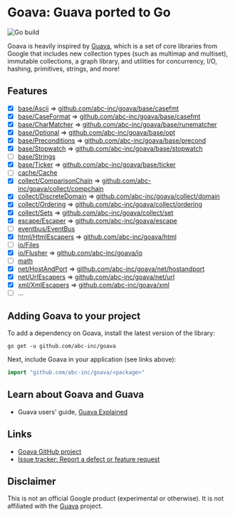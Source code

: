 # Goava: Guava ported to Go

![Go build](https://github.com/abc-inc/goava/workflows/Go%20build/badge.svg)

Goava is heavily inspired by [Guava](https://github.com/google/guava),
which is a set of core libraries from Google that includes new collection types
(such as multimap and multiset), immutable collections, a graph library, and
utilities for concurrency, I/O, hashing, primitives, strings, and more!

## Features
- [x] [base/Ascii](https://guava.dev/releases/28.2-jre/api/docs/com/google/common/base/Ascii.html) => [github.com/abc-inc/goava/base/casefmt](https://github.com/abc-inc/goava/tree/master/base/ascii)
- [x] [base/CaseFormat](https://github.com/google/guava/wiki/StringsExplained#caseformat) => [github.com/abc-inc/goava/base/casefmt](https://github.com/abc-inc/goava/tree/master/base/casefmt)
- [x] [base/CharMatcher](https://github.com/google/guava/wiki/StringsExplained#charmatcher) => [github.com/abc-inc/goava/base/runematcher](https://github.com/abc-inc/goava/tree/master/base/runematcher)
- [x] [base/Optional](https://github.com/google/guava/wiki/UsingAndAvoidingNullExplained#optional) => [github.com/abc-inc/goava/base/opt](https://github.com/abc-inc/goava/tree/master/base/opt)
- [x] [base/Preconditions](https://github.com/google/guava/wiki/PreconditionsExplained) => [github.com/abc-inc/goava/base/precond](https://github.com/abc-inc/goava/tree/master/base/precond)
- [x] [base/Stopwatch](https://guava.dev/releases/28.2-jre/api/docs/com/google/common/base/Stopwatch.html) => [github.com/abc-inc/goava/base/stopwatch](https://github.com/abc-inc/goava/tree/master/base/stopwatch)
- [ ] [base/Strings](https://github.com/google/guava/wiki/StringsExplained)
- [x] [base/Ticker](https://guava.dev/releases/28.2-jre/api/docs/com/google/common/base/Ticker.html) => [github.com/abc-inc/goava/base/ticker](https://github.com/abc-inc/goava/tree/master/base/ticker)
- [ ] [cache/Cache](https://github.com/google/guava/wiki/CachesExplained)
- [x] [collect/ComparisonChain](https://guava.dev/releases/28.2-jre/api/docs/com/google/common/collect/ComparisonChain.html) => [github.com/abc-inc/goava/collect/compchain](https://github.com/abc-inc/goava/tree/master/collect/compchain)
- [x] [collect/DiscreteDomain](https://github.com/google/guava/wiki/RangesExplained#discrete-domains) => [github.com/abc-inc/goava/collect/domain](https://github.com/abc-inc/goava/tree/master/collect/domain)
- [x] [collect/Ordering](https://github.com/google/guava/wiki/OrderingExplained) => [github.com/abc-inc/goava/collect/ordering](https://github.com/abc-inc/goava/tree/master/collect/ordering)
- [x] [collect/Sets](https://github.com/google/guava/wiki/CollectionUtilitiesExplained#sets) => [github.com/abc-inc/goava/collect/set](https://github.com/abc-inc/goava/tree/master/collect/set)
- [x] [escape/Escaper](https://guava.dev/releases/28.2-jre/api/docs/com/google/common/escape/Escaper.html) => [github.com/abc-inc/goava/escape](https://github.com/abc-inc/goava/tree/master/escape)
- [ ] [eventbus/EventBus](https://github.com/google/guava/wiki/EventBusExplained)
- [x] [html/HtmlEscapers](https://guava.dev/releases/28.2-jre/api/docs/com/google/common/html/HtmlEscapers.html) => [github.com/abc-inc/goava/html](https://github.com/abc-inc/goava/tree/master/html)
- [ ] [io/Files](https://github.com/google/guava/wiki/IOExplained#files)
- [x] [io/Flusher](https://guava.dev/releases/28.2-jre/api/docs/com/google/common/io/Flushables.html) => [github.com/abc-inc/goava/io](https://github.com/abc-inc/goava/tree/master/io)
- [ ] [math](https://github.com/google/guava/wiki/MathExplained)
- [x] [net/HostAndPort](https://guava.dev/releases/28.2-jre/api/docs/com/google/common/net/HostAndPort.html) => [github.com/abc-inc/goava/net/hostandport](https://github.com/abc-inc/goava/tree/master/net/hostandport)
- [x] [net/UrlEscapers](https://guava.dev/releases/28.2-jre/api/docs/com/google/common/net/UrlEscapers.html) => [github.com/abc-inc/goava/net/url](https://github.com/abc-inc/goava/tree/master/net/url)
- [x] [xml/XmlEscapers](https://guava.dev/releases/28.2-jre/api/docs/com/google/common/xml/XmlEscapers.html) => [github.com/abc-inc/goava/xml](https://github.com/abc-inc/goava/tree/master/xml)
- [ ] ...

## Adding Goava to your project
To add a dependency on Goava, install the latest version of the library:

```shell script
go get -u github.com/abc-inc/goava
```

Next, include Goava in your application (see links above):
```go
import "github.com/abc-inc/goava/<package>"
```

## Learn about Goava and Guava

- Guava users' guide, [Guava Explained](https://github.com/google/guava/wiki/Home)

## Links

- [Goava GitHub project](https://github.com/abc-inc/goava)
- [Issue tracker: Report a defect or feature request](https://github.com/abc-inc/goava/issues/new)

## Disclaimer
This is not an official Google product (experimental or otherwise).
It is not affiliated with the [Guava](https://github.com/google/guava) project.
